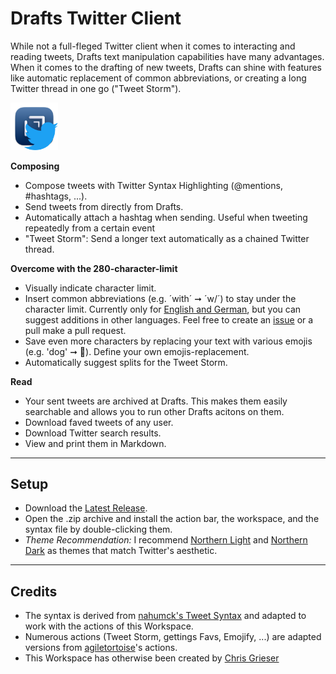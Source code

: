 # Drafts Twitter Client
While not a full-fleged Twitter client when it comes to interacting and reading tweets, Drafts text manipulation capabilities have many advantages. When it comes to the drafting of new tweets, Drafts can shine with features like automatic replacement of common abbreviations, or creating a long Twitter thread in one go ("Tweet Storm").

<img src="https://github.com/chrisgrieser/twitter-workspace-for-drafts/blob/main/Draft%20+%20Twitter.png?raw=true" alt="Icon for Drafts Twitter Client" width=15% height=15%>

**Composing**
- Compose tweets with Twitter Syntax Highlighting (@mentions, #hashtags, ...).
- Send tweets from directly from Drafts.
- Automatically attach a hashtag when sending. Useful when tweeting repeatedly from a certain event
- "Tweet Storm": Send a longer text automatically as a chained Twitter thread.

**Overcome with the 280-character-limit**
- Visually indicate character limit.
- Insert common abbreviations (e.g. ´with´ ➞  ´w/´) to stay under the character limit. Currently only for [English and German](https://github.com/chrisgrieser/twitter-workspace-for-drafts/blob/main/shorten_list.csv), but you can suggest  additions in other languages. Feel free to create an [issue](https://github.com/chrisgrieser/twitter-workspace-for-drafts/issues) or a pull make a pull request.
-  Save even more characters by replacing your text with various emojis (e.g. 'dog' ➞ 🐶). Define your own emojis-replacement.
-  Automatically suggest splits for the Tweet Storm.

**Read**
- Your sent tweets are archived at Drafts. This makes them easily searchable and allows you to run other Drafts acitons on them.
- Download faved tweets of any user.
- Download Twitter search results.
- View and print them in Markdown.

---

## Setup
- Download the [Latest Release](https://github.com/chrisgrieser/twitter-workspace-for-drafts/releases/latest).
- Open the .zip archive and install the action bar, the workspace, and the syntax file by double-clicking them. 
- _Theme Recommendation:_ I recommend [Northern Light](https://actions.getdrafts.com/t/1jC) and [Northern Dark](https://actions.getdrafts.com/t/1jD) as themes that match Twitter's aesthetic. 

---

## Credits
- The syntax is derived from [nahumck's Tweet Syntax](https://actions.getdrafts.com/s/1iw) and adapted to work with the actions of this Workspace.
- Numerous actions (Tweet Storm, gettings Favs, Emojify, ...) are adapted versions from [agiletortoise](https://agiletortoise.com/)'s actions.
- This Workspace has otherwise been created by [Chris Grieser](https://chris-grieser.de/)
